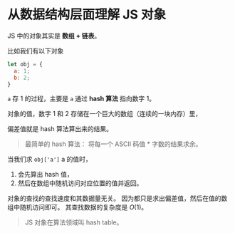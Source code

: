 # 从数据结构层面理解 JS 对象

JS 中的对象其实是 **数组 + 链表**。

比如我们有以下对象

```js
let obj = {
  a: 1;
  b: 2;
}
```

`a` 存 1 的过程，主要是 `a` 通过 **hash 算法** 指向数字 1。

对象的值，数字 1 和 2 存储在一个巨大的数组（连续的一块内存）里，

偏差值就是 hash 算法算出来的结果。

> 最简单的 hash 算法：
> 将每一个 ASCII 码值 \* 字数的结果求余。

当我们求 `obj['a']` a 的值时，

1. 会先算出 hash 值，
2. 然后在数组中随机访问对应位置的值并返回。

对象的查找的查找速度和其数据量无关。
因为都只是求出偏差值，然后在值的数组中随机访问即可。
其查找数据的复杂度是 $O(1)$。

> JS 对象在算法领域叫 hash table。
